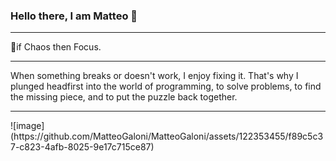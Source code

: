 ### Hello there, I am Matteo 👋
<hr>
🎯if Chaos then Focus.
<hr>
When something breaks or doesn't work,
I enjoy fixing it. That's why I plunged headfirst
into the world of programming, to solve
problems, to find the missing piece, and to
put the puzzle back together.
<hr>
![image](https://github.com/MatteoGaloni/MatteoGaloni/assets/122353455/f89c5c37-c823-4afb-8025-9e17c715ce87)

